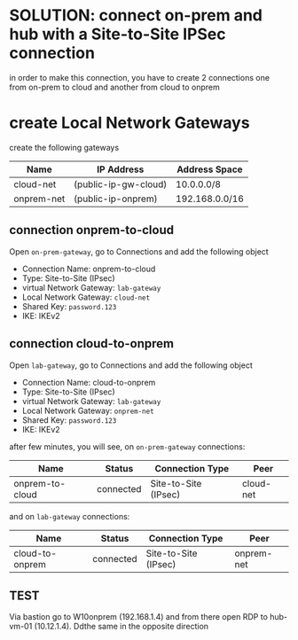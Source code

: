 # SOLUTION: connect on-prem and hub with a Site-to-Site IPSec connection
in order to make this connection, you have to create 2 connections one from on-prem to cloud and another from cloud to onprem

# create Local Network Gateways
create the following gateways

| Name | IP Address | Address Space |
|---|---|---|
|cloud-net | (public-ip-gw-cloud) | 10.0.0.0/8|
|onprem-net| (public-ip-onprem) | 192.168.0.0/16 |

## connection onprem-to-cloud
Open `on-prem-gateway`, go to Connections and add the following object
* Connection Name: onprem-to-cloud
* Type: Site-to-Site (IPsec)
* virtual Network Gateway:  `lab-gateway`
* Local Network Gateway: `cloud-net`
* Shared Key: `password.123`
* IKE: IKEv2


## connection cloud-to-onprem
Open `lab-gateway`, go to Connections and add the following object
* Connection Name: cloud-to-onprem
* Type: Site-to-Site (IPsec)
* virtual Network Gateway:  `lab-gateway`
* Local Network Gateway: `onprem-net`
* Shared Key: `password.123`
* IKE: IKEv2

after few minutes, you will see, on  `on-prem-gateway` connections:

| Name | Status | Connection Type | Peer |
|---|---|---|---|
|onprem-to-cloud | connected  |Site-to-Site (IPsec)| cloud-net|

and on `lab-gateway` connections:

| Name | Status | Connection Type | Peer |
|---|---|---|---|
|cloud-to-onprem | connected  |Site-to-Site (IPsec)| onprem-net |

## TEST
Via bastion go to W10onprem (192.168.1.4) and from there open RDP to hub-vm-01 (10.12.1.4).
Ddthe same in the opposite direction